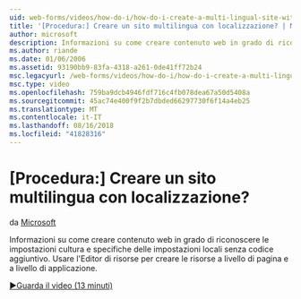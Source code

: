 ```yaml
---
uid: web-forms/videos/how-do-i/how-do-i-create-a-multi-lingual-site-with-localization
title: '[Procedura:] Creare un sito multilingua con localizzazione? | Microsoft Docs'
author: microsoft
description: Informazioni su come creare contenuto web in grado di riconoscere le impostazioni cultura e specifiche delle impostazioni locali senza codice aggiuntivo. Usare l'Editor di risorse per creare a livello di pagina e a livello di applicazione...
ms.author: riande
ms.date: 01/06/2006
ms.assetid: 93190bb9-83fa-4318-a261-0de41ff72b24
msc.legacyurl: /web-forms/videos/how-do-i/how-do-i-create-a-multi-lingual-site-with-localization
msc.type: video
ms.openlocfilehash: 759ba9dcb4946fdf716c4fb078dea67a50d5408a
ms.sourcegitcommit: 45ac74e400f9f2b7dbded66297730f6f14a4eb25
ms.translationtype: MT
ms.contentlocale: it-IT
ms.lasthandoff: 08/16/2018
ms.locfileid: "41828316"
---
```

<a name="how-do-i-create-a-multi-lingual-site-with-localization"></a>[Procedura:] Creare un sito multilingua con localizzazione?
====================
da [Microsoft](https://github.com/microsoft)

Informazioni su come creare contenuto web in grado di riconoscere le impostazioni cultura e specifiche delle impostazioni locali senza codice aggiuntivo. Usare l'Editor di risorse per creare le risorse a livello di pagina e a livello di applicazione.

[&#9654;Guarda il video (13 minuti)](https://channel9.msdn.com/Blogs/ASP-NET-Site-Videos/how-do-i-create-a-multi-lingual-site-with-localization)
